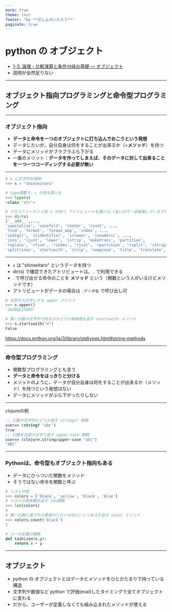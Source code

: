 ```yaml
---
marp: true
theme: test
footer: "by **＠しんせいたろう**"
paginate: true
---
```



# python の オブジェクト

- [1-3. 論理・比較演算と条件分岐の基礎 — オブジェクト](https://utokyo-ipp.github.io/1/1-3.html#%E3%82%AA%E3%83%96%E3%82%B8%E3%82%A7%E3%82%AF%E3%83%88)
- 説明が全然足りない


---

## オブジェクト指向プログラミングと命令型プログラミング

---
### オブジェクト指向
+ **データと命令を一つのオブジェクトに打ち込んでおこうという発想**
+ データじたいが、自分自身は何をすることが出来るか（=**メソッド**）を持つ
+ データにメソッドがブラブラぶら下がる
+ 一番のメリット：**データを作ってしまえば、そのデータに対して出来ることを一つ一つコーディングする必要が無い**

---
```python
# s に文字列を格納
>>> s = "shinseitaro"
```
```python
# type関数で、s の型を調べる
>>> type(s)
<class 'str'>
```
```python
# テキストシーケンス型 s が持つ アトリビュートを調べる.(長いので一部省略しています)
>>> dir(s)
['__add__',...,
'capitalize', 'casefold', 'center', 'count', ...,
'find', 'format', 'format_map', 'index', ..., 
'isdigit', 'isidentifier', 'islower', 'isnumeric', ...,
'join', 'ljust', 'lower', 'lstrip', 'maketrans', 'partition', 
'replace', 'rfind', 'rindex', 'rjust', 'rpartition', 'rsplit', 'rstrip', 'split', 
'splitlines', 'startswith', 'strip', 'swapcase', 'title', 'translate', 'upper', 'zfill']
```
---
- `s` は "shinseitaro" というデータを持つ
- dir(s) で確認できたアトリビュートは、`.` で利用できる
- . で呼び出せる命令のことを **メソッド** という（関数という人がいるけどメソッドです）
- アトリビュートがデータの場合は `.データ名` で呼び出し可
```python
# 全部を大文字にする upper メソッド
>>> s.upper()
'SHINSEITARO'

# 第一引数の文字列で始まるかどうか真偽値を返す startswith メソッド
>>> s.startswith("m")
False
```
https://docs.python.org/ja/3/library/stdtypes.html#string-methods

---
### 命令型プログラミング
+ 関数型プログラミングとも言う
+ **データと命令をはっきりと分ける**
+ メソッドのように、データが自分自身は何をすることが出来るか（メソッド）を持つという発想はない
+ データにメソッドがぶら下がったりしない

---
clojureの例
```clojure
;; 引数が文字列かどうか返す strings? 関数
user=> (string? "abc")
true
;; 引数を全部大文字で返す upper-case 関数
user=> (clojure.string/upper-case "abc")
"ABC"
```

---

### Pythonは、命令型もオブジェクト指向もある
- データにひっついた関数をメソッド
- そうではない命令を関数と呼ぶ

```python 
# リスト作成
>>> colors = ['black', 'yellow', 'black', 'blue']
# リストの要素数を返す len関数
>>> len(colors)
4
# 第一引数に渡された要素がリストの中にいくつあるか返す count メソッド
>>> colors.count('black')
2

# ユーザ定義の関数
def tashizan(x,y):
    return x + y
```


---
## オブジェクト

- python の オブジェクトとはデータとメソッドをひとかたまりで持っている構造
- 文字列や数値など python で評価(eval)したタイミングで全てオブジェクトに変わる
- だから、ユーザーが定義しなくても組み込まれたメソッドが使える





